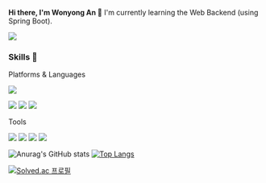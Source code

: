 

**Hi there, I'm Wonyong An 👋**
I'm currently learning the Web Backend (using Spring Boot).

<a href="https://github.com/Tera98" target="_blank"><img src="https://img.shields.io/badge/awy0626@gmail.com-FFFFFF?style=flat&logo=gmail&logoColor=#EA4335"/></a>

### Skills 💪

Platforms & Languages

<a href="https://github.com/Tera98" target="_blank"><img src="https://img.shields.io/badge/spring boot-6DB33F?style=flat&logo=springboot&logoColor=FFFFFF"/></a>

<a href="https://github.com/Tera98" target="_blank"><img src="https://img.shields.io/badge/Java-EA4335?style=flat&logo=Java&logoColor=FFFFFF"/></a>
<a href="https://github.com/Tera98" target="_blank"><img src="https://img.shields.io/badge/Python-3776AB?style=flat&logo=python&logoColor=FFFFFF"/></a>
<a href="https://github.com/Tera98" target="_blank"><img src="https://img.shields.io/badge/C-A8B9CC?style=flat&logo=C&logoColor=FFFFFF"/></a>

Tools

<a href="https://github.com/Tera98" target="_blank"><img src="https://img.shields.io/badge/Intellijidea-000000?style=flat&logo=intellijidea&logoColor=FFFFFF"/></a>
<a href="https://github.com/Tera98" target="_blank"><img src="https://img.shields.io/badge/Pycharm-000000?style=flat&logo=pycharm&logoColor=FFFFFF"/></a>
<a href="https://github.com/Tera98" target="_blank"><img src="https://img.shields.io/badge/Git-F05032?style=flat&logo=git&logoColor=FFFFFF"/></a>
<a href="https://github.com/Tera98" target="_blank"><img src="https://img.shields.io/badge/Postman-FF6C37?style=flat&logo=postman&logoColor=FFFFFF"/></a>



![Anurag's GitHub stats](https://github-readme-stats.vercel.app/api?username=Tera98&show_icons=true&theme=radical)
[![Top Langs](https://github-readme-stats.vercel.app/api/top-langs/?username=tera98&layout=compact&theme=radical&langs_count=4)](https://github.com/tera98/github-readme-stats)

[![Solved.ac 프로필](http://mazassumnida.wtf/api/v2/generate_badge?boj=awy0626)](https://solved.ac/awy0626)





<!--
**Tera98/Tera98** is a ✨ _special_ ✨ repository because its `README.md` (this file) appears on your GitHub profile.

Here are some ideas to get you started:

- 🔭 I’m currently working on ...
- 🌱 I’m currently learning ...
- 👯 I’m looking to collaborate on ...
- 🤔 I’m looking for help with ...
- 💬 Ask me about ...
- 📫 How to reach me: ...
- 😄 Pronouns: ...
- ⚡ Fun fact: ...
-->
